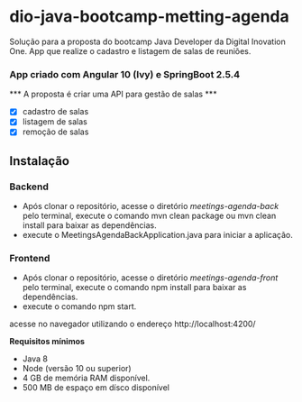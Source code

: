 # dio-java-bootcamp-metting-agenda
Solução para a proposta do bootcamp Java Developer da Digital Inovation One. App que realize o cadastro e listagem de salas de reuniões.

### App criado com Angular 10 (Ivy) e SpringBoot 2.5.4
*** A proposta é criar uma API para gestão de salas ***
-[x] cadastro de salas
-[x] listagem de salas
-[x] remoção de salas

## Instalação
### Backend
* Após clonar o repositório, acesse o diretório _meetings-agenda-back_ pelo terminal, execute o comando mvn clean package ou mvn clean install para baixar as dependências.
* execute o MeetingsAgendaBackApplication.java para iniciar a aplicação.

### Frontend
* Após clonar o repositório, acesse o diretório _meetings-agenda-front_ pelo terminal, execute o comando npm install para baixar as dependências.
* execute o comando npm start.

acesse no navegador utilizando o endereço http://localhost:4200/

**Requisitos mínimos**
- Java 8
- Node (versão 10 ou superior)
- 4 GB de memória RAM disponível.
- 500 MB de espaço em dísco disponível
